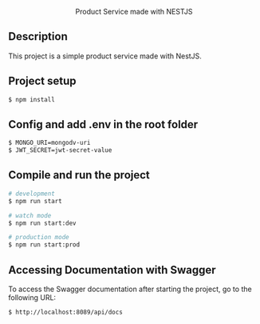 <p align="center">Product Service made with NESTJS</p>

## Description

This project is a simple product service made with NestJS.

## Project setup

```bash
$ npm install
```

## Config and add .env in the root folder

```bash
$ MONGO_URI=mongodv-uri
$ JWT_SECRET=jwt-secret-value
```

## Compile and run the project

```bash
# development
$ npm run start

# watch mode
$ npm run start:dev

# production mode
$ npm run start:prod
```

## Accessing Documentation with Swagger

To access the Swagger documentation after starting the project, go to the following URL:

```bash
$ http://localhost:8089/api/docs
```

